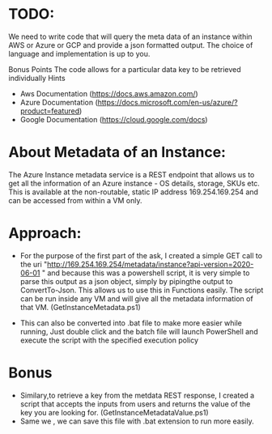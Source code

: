 # TODO:
We need to write code that will query the meta data of an instance within AWS or Azure or GCP and provide a json formatted output. 
The choice of language and implementation is up to you.

Bonus Points
The code allows for a particular data key to be retrieved individually
Hints
*  Aws Documentation (https://docs.aws.amazon.com/)
*  Azure Documentation (https://docs.microsoft.com/en-us/azure/?product=featured)
*  Google Documentation (https://cloud.google.com/docs)

# About Metadata of an Instance:
The Azure Instance metadata service is a REST endpoint that allows us to get all the information of an Azure instance - OS details, storage, SKUs etc. This is available at the non-routable, static IP address 169.254.169.254 and can be accessed from within a VM only.

# Approach:
* For the purpose of the first part of the ask, I created a simple GET call to the uri "http://169.254.169.254/metadata/instance?api-version=2020-06-01 " and because     this was a powershell script, it is very simple to parse this output as a json object, simply by pipingthe output to ConvertTo-Json. This allows us to use this in     Functions easily.
  The script can be run inside any VM and will give all the metadata information of that VM. (GetInstanceMetadata.ps1)
  
 * This can also be converted into .bat file to make more easier while running, Just double click and the batch file will launch PowerShell and execute the script with the specified execution policy
# Bonus
 * Similary,to retrieve a key from the metdata REST response, I created a script that accepts the inputs from users and returns the value of the key you are looking for. (GetInstanceMetadataValue.ps1)
 * Same we , we can save this file with .bat extension to run more easily.
